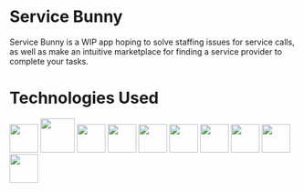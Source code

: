 # Service Bunny 

Service Bunny is a WIP app hoping to solve staffing issues for service calls, as well as make an intuitive marketplace for finding a service provider to complete your tasks. 

# Technologies Used

<div>
<img src="https://cdn.jsdelivr.net/gh/devicons/devicon/icons/python/python-original.svg" width="50" />
<img src="https://devicon-website.vercel.app/api/sqlalchemy/original.svg" width="60"/>
<img src="https://cdn.jsdelivr.net/gh/devicons/devicon/icons/flask/flask-original.svg" width="50" />
<img src="https://cdn.jsdelivr.net/gh/devicons/devicon/icons/react/react-original.svg" width="50" />
<img src="https://cdn.jsdelivr.net/gh/devicons/devicon/icons/redux/redux-original.svg" width="50" />
<img src="https://cdn.jsdelivr.net/gh/devicons/devicon/icons/javascript/javascript-original.svg" width="50" />
<img src="https://cdn.jsdelivr.net/gh/devicons/devicon/icons/css3/css3-original.svg" width="50" />
<img src="https://cdn.jsdelivr.net/gh/devicons/devicon/icons/html5/html5-original.svg" width="50" />
<img src="https://cdn.jsdelivr.net/gh/devicons/devicon/icons/git/git-original.svg" width="50" />
<img src="https://cdn.jsdelivr.net/gh/devicons/devicon/icons/visualstudio/visualstudio-plain.svg" width="50" />
</div>
<br>
